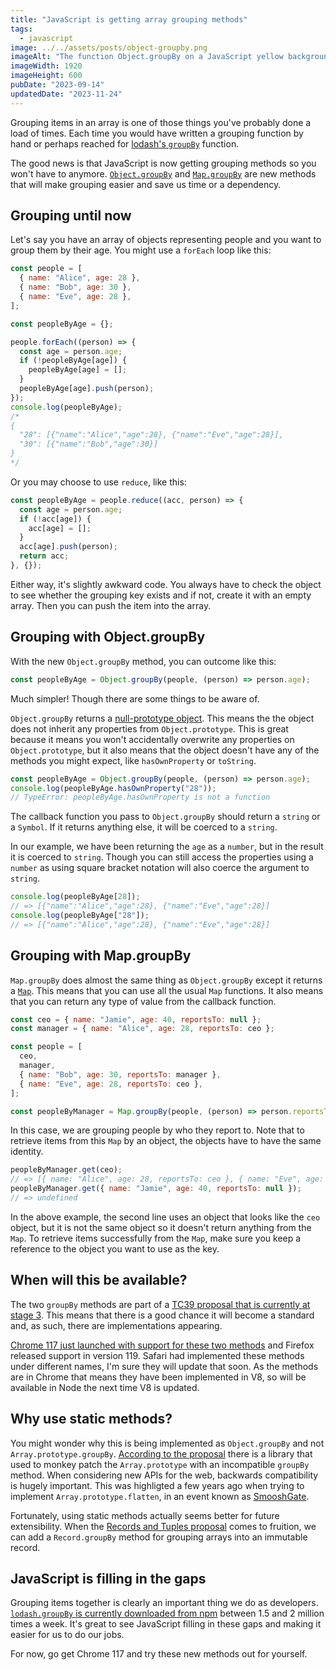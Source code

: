 ```yaml
---
title: "JavaScript is getting array grouping methods"
tags:
  - javascript
image: ../../assets/posts/object-groupby.png
imageAlt: "The function Object.groupBy on a JavaScript yellow background"
imageWidth: 1920
imageHeight: 600
pubDate: "2023-09-14"
updatedDate: "2023-11-24"
---
```


Grouping items in an array is one of those things you've probably done a load of times. Each time you would have written a grouping function by hand or perhaps reached for [lodash's `groupBy`](https://lodash.com/docs/4.17.15#groupBy) function.

The good news is that JavaScript is now getting grouping methods so you won't have to anymore. [`Object.groupBy`](https://developer.mozilla.org/en-US/docs/Web/JavaScript/Reference/Global_Objects/Object/groupBy) and [`Map.groupBy`](https://developer.mozilla.org/en-US/docs/Web/JavaScript/Reference/Global_Objects/Map/groupBy) are new methods that will make grouping easier and save us time or a dependency.

## Grouping until now

Let's say you have an array of objects representing people and you want to group them by their age. You might use a `forEach` loop like this:

```js
const people = [
  { name: "Alice", age: 28 },
  { name: "Bob", age: 30 },
  { name: "Eve", age: 28 },
];

const peopleByAge = {};

people.forEach((person) => {
  const age = person.age;
  if (!peopleByAge[age]) {
    peopleByAge[age] = [];
  }
  peopleByAge[age].push(person);
});
console.log(peopleByAge);
/*
{
  "28": [{"name":"Alice","age":28}, {"name":"Eve","age":28}],
  "30": [{"name":"Bob","age":30}]
}
*/
```

Or you may choose to use `reduce`, like this:

```js
const peopleByAge = people.reduce((acc, person) => {
  const age = person.age;
  if (!acc[age]) {
    acc[age] = [];
  }
  acc[age].push(person);
  return acc;
}, {});
```

Either way, it's slightly awkward code. You always have to check the object to see whether the grouping key exists and if not, create it with an empty array. Then you can push the item into the array.

## Grouping with Object.groupBy

With the new `Object.groupBy` method, you can outcome like this:

```js
const peopleByAge = Object.groupBy(people, (person) => person.age);
```

Much simpler! Though there are some things to be aware of.

`Object.groupBy` returns a [null-prototype object](https://developer.mozilla.org/en-US/docs/Web/JavaScript/Reference/Global_Objects/Object#null-prototype_objects). This means the the object does not inherit any properties from `Object.prototype`. This is great because it means you won't accidentally overwrite any properties on `Object.prototype`, but it also means that the object doesn't have any of the methods you might expect, like `hasOwnProperty` or `toString`.

```js
const peopleByAge = Object.groupBy(people, (person) => person.age);
console.log(peopleByAge.hasOwnProperty("28"));
// TypeError: peopleByAge.hasOwnProperty is not a function
```

The callback function you pass to `Object.groupBy` should return a `string` or a `Symbol`. If it returns anything else, it will be coerced to a `string`.

In our example, we have been returning the `age` as a `number`, but in the result it is coerced to `string`. Though you can still access the properties using a `number` as using square bracket notation will also coerce the argument to `string`.

```js
console.log(peopleByAge[28]);
// => [{"name":"Alice","age":28}, {"name":"Eve","age":28}]
console.log(peopleByAge["28"]);
// => [{"name":"Alice","age":28}, {"name":"Eve","age":28}]
```

## Grouping with Map.groupBy

`Map.groupBy` does almost the same thing as `Object.groupBy` except it returns a [`Map`](https://developer.mozilla.org/en-US/docs/Web/JavaScript/Reference/Global_Objects/Map/Map). This means that you can use all the usual `Map` functions. It also means that you can return any type of value from the callback function.

```js
const ceo = { name: "Jamie", age: 40, reportsTo: null };
const manager = { name: "Alice", age: 28, reportsTo: ceo };

const people = [
  ceo,
  manager,
  { name: "Bob", age: 30, reportsTo: manager },
  { name: "Eve", age: 28, reportsTo: ceo },
];

const peopleByManager = Map.groupBy(people, (person) => person.reportsTo);
```

In this case, we are grouping people by who they report to. Note that to retrieve items from this `Map` by an object, the objects have to have the same identity.

```js
peopleByManager.get(ceo);
// => [{ name: "Alice", age: 28, reportsTo: ceo }, { name: "Eve", age: 28, reportsTo: ceo }]
peopleByManager.get({ name: "Jamie", age: 40, reportsTo: null });
// => undefined
```

In the above example, the second line uses an object that looks like the `ceo` object, but it is not the same object so it doesn't return anything from the `Map`. To retrieve items successfully from the `Map`, make sure you keep a reference to the object you want to use as the key.

## When will this be available?

The two `groupBy` methods are part of a [TC39 proposal that is currently at stage 3](https://github.com/tc39/proposal-array-grouping). This means that there is a good chance it will become a standard and, as such, there are implementations appearing.

[Chrome 117 just launched with support for these two methods](https://developer.chrome.com/en/blog/new-in-chrome-117/#array-grouping) and Firefox released support in version 119. Safari had implemented these methods under different names, I'm sure they will update that soon. As the methods are in Chrome that means they have been implemented in V8, so will be available in Node the next time V8 is updated.

## Why use static methods?

You might wonder why this is being implemented as `Object.groupBy` and not `Array.prototype.groupBy`. [According to the proposal](https://github.com/tc39/proposal-array-grouping#why-static-methods) there is a library that used to monkey patch the `Array.prototype` with an incompatible `groupBy` method. When considering new APIs for the web, backwards compatibility is hugely important. This was highligted a few years ago when trying to implement `Array.prototype.flatten`, in an event known as [SmooshGate](https://developer.chrome.com/blog/smooshgate/).

Fortunately, using static methods actually seems better for future extensibility. When the [Records and Tuples proposal](https://github.com/tc39/proposal-record-tuple) comes to fruition, we can add a `Record.groupBy` method for grouping arrays into an immutable record.

## JavaScript is filling in the gaps

Grouping items together is clearly an important thing we do as developers. [`lodash.groupBy` is currently downloaded from npm](https://www.npmjs.com/package/lodash.groupby) between 1.5 and 2 million times a week. It's great to see JavaScript filling in these gaps and making it easier for us to do our jobs.

For now, go get Chrome 117 and try these new methods out for yourself.
